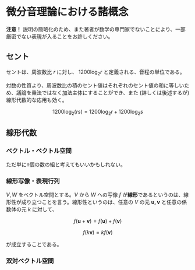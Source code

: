 # 微分音理論における諸概念

**注意！** 説明の簡略化のため、また著者が数学の専門家でないことにより、一部厳密でない表現が入ることをお許しください。

## セント

セントは、周波数比 $r$ に対し、 $1200\log_2{r}$ と定義される、音程の単位である。

対数の性質より、周波数比の積のセント値はそれぞれのセント値の和に等しいため、議論を乗法ではなく加法主体にすることができ、また (詳しくは後述するが) 線形代数的な応用も効く。

$$1200\log_2(rs)=1200\log_2r+1200\log_2s$$

## 線形代数

### ベクトル・ベクトル空間

ただ単にn個の数の組と考えてもいいかもしれない。

### 線形写像・表現行列

$V,W$ をベクトル空間とする。$V$ から $W$ への写像 $f$ が**線形**であるというのは、線形性が成り立つことを言う。線形性というのは、任意の $V$ の元 $\mathbf{u, v}$ と任意の係数体の元 $k$ に対して、

$$f(\mathbf{u}+\mathbf{v})=f(\mathbf{u})+f(\mathbf{v})$$

$$f(k\mathbf{v})=kf(\mathbf{v})$$

が成立することである。

### 双対ベクトル空間
